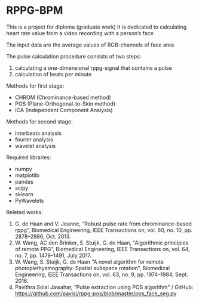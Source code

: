 # RPPG-BPM
This is a project for diploma (graduate work)
It is dedicated to calculating heart rate value from a video recording with a person’s face

The input data are the average values of RGB-channels of face area

The pulse calculation procedure consists of two steps:
1) calculating a one-dimensional rppg-signal that contains a pulse
2) calculation of beats per minute

Methods for first stage:
- CHROM (Chrominance-based method)
- POS (Plane-Orthogonal-to-Skin method)
- ICA (Independent Component Analysis)

Methods for second stage:
- interbeats analysis
- fourier analysis
- wavelet analysis

Required libraries:
- numpy
- matplotlib
- pandas
- scipy
- sklearn
- PyWavelets

Releted works:
1.	G. de Haan and V. Jeanne, “Robust pulse rate from chrominance-based rppg”, Biomedical Engineering, IEEE Transactions on, vol. 60, no. 10, pp. 2878–2886, Oct. 2013.
2.	W. Wang, AC den Brinker, S. Stuijk, G. de Haan, “Algorithmic principles of remote PPG”, Biomedical Engineering, IEEE Transactions on, vol. 64, no. 7, pp. 1479–1491, July 2017.
3.	W. Wang, S. Stuijk, G. de Haan “A novel algorithm for remote photoplethysmography: Spatial subspace rotation”, Biomedical Engineering, IEEE Transactions on, vol. 63, no. 9, pp. 1974–1984, Sept. 2016.
4.	Pavithra Solai Jawahar, “Pulse extraction using POS algorithm” / GitHub: https://github.com/pavisj/rppg-pos/blob/master/pos_face_seg.py
